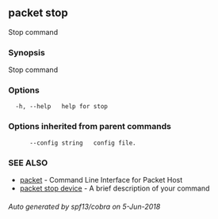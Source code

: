 ## packet stop

Stop command

### Synopsis

Stop command

### Options

```
  -h, --help   help for stop
```

### Options inherited from parent commands

```
      --config string   config file.
```

### SEE ALSO

* [packet](packet.md)	 - Command Line Interface for Packet Host
* [packet stop device](packet_stop_device.md)	 - A brief description of your command

###### Auto generated by spf13/cobra on 5-Jun-2018
